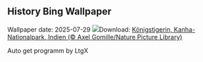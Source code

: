## History Bing Wallpaper
Wallpaper date: 2025-07-29
![](https://www.bing.com/th?id=OHR.TigerDay_DE-DE7296947889_UHD.jpg&w=1000)Download: [Königstigerin, Kanha-Nationalpark, Indien (© Axel Gomille/Nature Picture Library)](https://www.bing.com/th?id=OHR.TigerDay_DE-DE7296947889_UHD.jpg)

Auto get programm by LtgX
